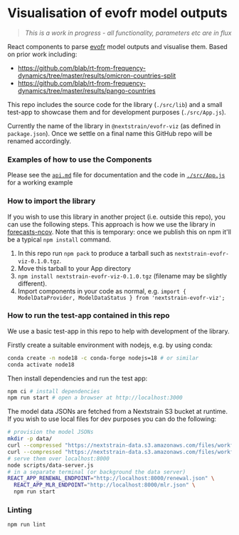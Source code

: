 # Visualisation of evofr model outputs

> _This is a work in progress - all functionality, parameters etc are in flux_

React components to parse [evofr](https://github.com/blab/evofr) model outputs and visualise them.
Based on prior work including:

* https://github.com/blab/rt-from-frequency-dynamics/tree/master/results/omicron-countries-split
* https://github.com/blab/rt-from-frequency-dynamics/tree/master/results/pango-countries

This repo includes the source code for the library (`./src/lib`) and a small test-app to showcase
them and for development purposes (`./src/App.js`).

Currently the name of the library in `@nextstrain/evofr-viz` (as defined in `package.json`).
Once we settle on a final name this GitHub repo will be renamed accordingly.

### Examples of how to use the Components

Please see the [`api.md`](./api.md) file for documentation and the code in [`./src/App.js`](./src/App.js) for a working example

### How to import the library

If you wish to use this library in another project (i.e. outside this repo), you can use the following steps.
This approach is how we use the library in [forecasts-ncov](https://github.com/nextstrain/forecasts-ncov/tree/main/viz).
Note that this is temporary: once we publish this on npm it'll be a typical `npm install` command.

1. In this repo run `npm pack` to produce a tarball such as `nextstrain-evofr-viz-0.1.0.tgz`.
2. Move this tarball to your App directory
3. `npm install nextstrain-evofr-viz-0.1.0.tgz` (filename may be slightly different).
4. Import components in your code as normal, e.g. `import { ModelDataProvider, ModelDataStatus } from 'nextstrain-evofr-viz';`


### How to run the test-app contained in this repo

We use a basic test-app in this repo to help with development of the library.

Firstly create a suitable environment with nodejs, e.g. by using conda:

```sh
conda create -n node18 -c conda-forge nodejs=18 # or similar
conda activate node18
```
Then install dependencies and run the test app:

```sh
npm ci # install dependencies
npm run start # open a browser at http://localhost:3000
```

The model data JSONs are fetched from a Nextstrain S3 bucket at runtime.
If you wish to use local files for dev purposes you can do the following:

```sh
# provision the model JSONs
mkdir -p data/
curl --compressed "https://nextstrain-data.s3.amazonaws.com/files/workflows/forecasts-ncov/gisaid/nextstrain_clades/global/renewal/latest_results.json" --output data/renewal.json
curl --compressed "https://nextstrain-data.s3.amazonaws.com/files/workflows/forecasts-ncov/gisaid/nextstrain_clades/global/mlr/latest_results.json" --output data/mlr.json
# serve them over localhost:8000
node scripts/data-server.js
# in a separate terminal (or background the data server)
REACT_APP_RENEWAL_ENDPOINT="http://localhost:8000/renewal.json" \
  REACT_APP_MLR_ENDPOINT="http://localhost:8000/mlr.json" \
  npm run start
```

### Linting

`npm run lint`


